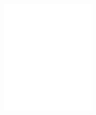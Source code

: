 [![DaveDavePicks Logo](/assets/img/logo.png "DaveDavePicks Logo")](https://davedavepicks.github.io)
<!-- # DaveDavePicks Plectrums and Thumb Picks -->